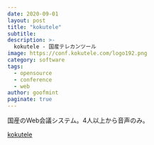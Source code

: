 ```yaml
---
date: 2020-09-01
layout: post
title: "kokutele"
subtitle: 
description: >-
  kokutele - 国産テレカンツール
image: https://conf.kokutele.com/logo192.png
category: software
tags:
  - opensource
  - conference
  - web
author: goofmint
paginate: true
---
```

国産のWeb会議システム。4人以上から音声のみ。

[kokutele](https://conf.kokutele.com/)
